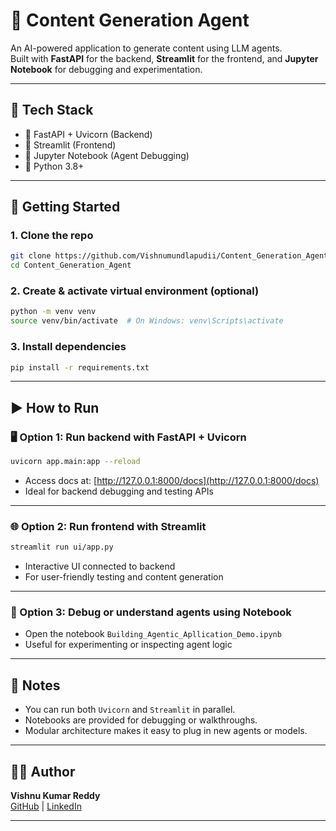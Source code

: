 
# 🧠 Content Generation Agent

An AI-powered application to generate content using LLM agents.  
Built with **FastAPI** for the backend, **Streamlit** for the frontend, and **Jupyter Notebook** for debugging and experimentation.

---

## 🧰 Tech Stack

- 🔹 FastAPI + Uvicorn (Backend)
- 🔹 Streamlit (Frontend)
- 🔹 Jupyter Notebook (Agent Debugging)
- 🔹 Python 3.8+

---

## 🚀 Getting Started

### 1. Clone the repo

```bash
git clone https://github.com/Vishnumundlapudii/Content_Generation_Agent.git
cd Content_Generation_Agent
```

### 2. Create & activate virtual environment (optional)

```bash
python -m venv venv
source venv/bin/activate  # On Windows: venv\Scripts\activate
```

### 3. Install dependencies

```bash
pip install -r requirements.txt
```

---

## ▶️ How to Run

### 🖥️ Option 1: Run backend with FastAPI + Uvicorn

```bash
uvicorn app.main:app --reload
```

- Access docs at: [http://127.0.0.1:8000/docs](http://127.0.0.1:8000/docs)
- Ideal for backend debugging and testing APIs

---

### 🌐 Option 2: Run frontend with Streamlit

```bash
streamlit run ui/app.py
```

- Interactive UI connected to backend
- For user-friendly testing and content generation

---

### 🧪 Option 3: Debug or understand agents using Notebook

- Open the notebook ```Building_Agentic_Apllication_Demo.ipynb```
- Useful for experimenting or inspecting agent logic

---

## 📝 Notes

- You can run both `Uvicorn` and `Streamlit` in parallel.
- Notebooks are provided for debugging or walkthroughs.
- Modular architecture makes it easy to plug in new agents or models.

---

## 👨‍💻 Author

**Vishnu Kumar Reddy**  
[GitHub](https://github.com/Vishnumundlapudii) | [LinkedIn](https://www.linkedin.com/in/vishnu-kumar-reddy-512552152/)

---
